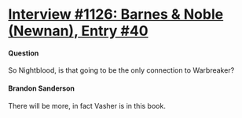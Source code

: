 # [Interview #1126: Barnes & Noble (Newnan), Entry #40](https://www.theoryland.com/intvmain.php?i=1126#40)

#### Question

So Nightblood, is that going to be the only connection to Warbreaker?

#### Brandon Sanderson

There will be more, in fact Vasher is in this book.

